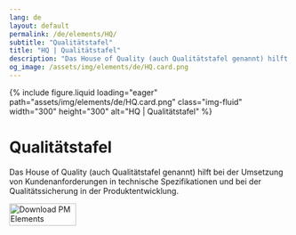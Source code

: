 ```yaml
---
lang: de
layout: default
permalink: /de/elements/HQ/
subtitle: "Qualitätstafel"
title: "HQ | Qualitätstafel"
description: "Das House of Quality (auch Qualitätstafel genannt) hilft bei der Umsetzung von Kundenanforderungen in technische Spezifikationen und bei der Qualitätssicherung in der Produktentwicklung."
og_image: /assets/img/elements/de/HQ.card.png
---
```


{% include figure.liquid loading="eager" path="assets/img/elements/de/HQ.card.png" class="img-fluid" width="300" height="300" alt="HQ | Qualitätstafel" %}

# Qualitätstafel

Das House of Quality (auch Qualitätstafel genannt) hilft bei der Umsetzung von Kundenanforderungen in technische Spezifikationen und bei der Qualitätssicherung in der Produktentwicklung.

<a href="https://apps.apple.com/app/apple-store/id6738084498?pt=127441684&ct=website&mt=8">
  <img src="{{ "assets/img/en/appstore.png" | relative_url }}" width="120" height="40" alt="Download PM Elements">
</a>
